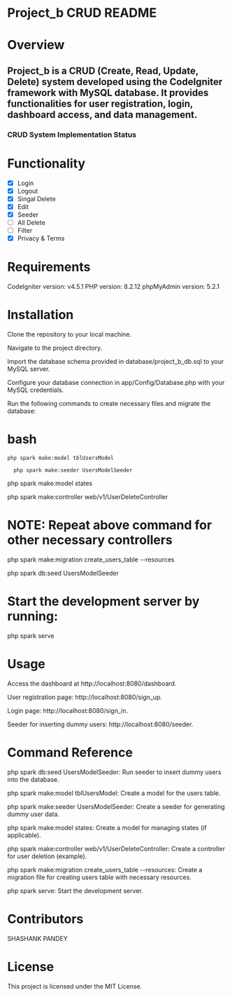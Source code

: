 # Project_b CRUD README

# Overview
  ## Project_b is a CRUD (Create, Read, Update, Delete) system developed using the CodeIgniter framework with MySQL database. It provides functionalities for user registration, login, dashboard access, and data management.
  
  ### CRUD System Implementation Status
  
  # Functionality
    
- [x] Login
- [x] Logout
- [x] Singal Delete
- [x] Edit
- [x] Seeder
- [ ] All Delete
- [ ] Filter
- [x] Privacy & Terms

# Requirements

  CodeIgniter version: v4.5.1
  PHP version: 8.2.12
  phpMyAdmin version: 5.2.1
  
# Installation

  Clone the repository to your local machine.
  
  Navigate to the project directory.
  
  Import the database schema provided in database/project_b_db.sql to your MySQL server.
  
  Configure your database connection in app/Config/Database.php with your MySQL credentials.
  
  Run the following commands to create necessary files and migrate the database:
  
  
# bash

    php spark make:model tblUsersModel
  
      php spark make:seeder UsersModelSeeder
  
  php spark make:model states
  
  php spark make:controller web/v1/UserDeleteController
  

  # NOTE: Repeat above command for other necessary controllers

  php spark make:migration create_users_table --resources
  
  php spark db:seed UsersModelSeeder
  
  
# Start the development server by running:

  php spark serve
  
  
# Usage

  Access the dashboard at http://localhost:8080/dashboard.
  
  User registration page: http://localhost:8080/sign_up.
  
  Login page: http://localhost:8080/sign_in.
  
  Seeder for inserting dummy users: http://localhost:8080/seeder.
  
  
# Command Reference

  php spark db:seed UsersModelSeeder: Run seeder to insert dummy users into the database.
  
  php spark make:model tblUsersModel: Create a model for the users table.
  
  php spark make:seeder UsersModelSeeder: Create a seeder for generating dummy user data.
  
  php spark make:model states: Create a model for managing states (if applicable).
  
  php spark make:controller web/v1/UserDeleteController: Create a controller for user deletion (example).
  
  php spark make:migration create_users_table --resources: Create a migration file for creating users table with necessary resources.
  
  php spark serve: Start the development server.
  

# Contributors

  SHASHANK PANDEY
  
# License

  This project is licensed under the MIT License.
